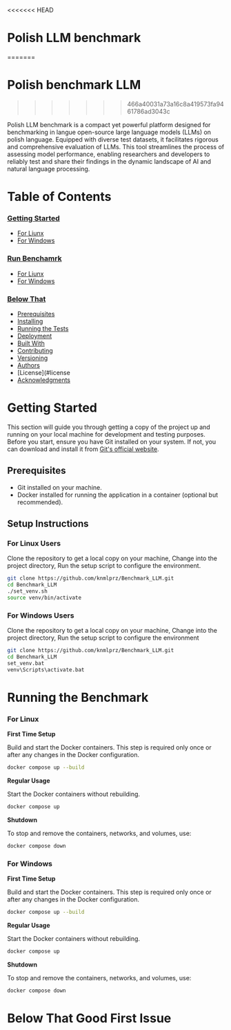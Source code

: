 <<<<<<< HEAD
# Polish LLM benchmark
=======
# Polish benchmark LLM
>>>>>>> 466a40031a73a16c8a419573fa9461786ad3043c

Polish LLM benchmark is a compact yet powerful platform designed for benchmarking in langue open-source large language models (LLMs) on polish language. Equipped with diverse test datasets, it facilitates rigorous and comprehensive evaluation of LLMs. This tool streamlines the process of assessing model performance, enabling researchers and developers to reliably test and share their findings in the dynamic landscape of AI and natural language processing.
# Table of Contents

### [Getting Started](#getting-started)
- [For Liunx](#for-linux-users)
- [For Windows](#for-Windows-users)

### [Run Benchamrk](#run-benchmark)
- [For Liunx](#for-linux)
- [For Windows](#for-Windows)
### [Below That ](#below-that-good-first-issue)
- [Prerequisites](#prerequisites)
- [Installing](#installing)
- [Running the Tests](#running-the-tests)
- [Deployment](#deployment)
- [Built With](#built-with)
- [Contributing](#contributing)
- [Versioning](#versioning)
- [Authors](#authors)
- [License](#license
- [Acknowledgments](#acknowledgments)

# Getting Started

This section will guide you through getting a copy of the project up and running on your local machine for development and testing purposes. Before you start, ensure you have Git installed on your system. If not, you can download and install it from [Git's official website](https://git-scm.com/).

## Prerequisites

- Git installed on your machine. 
- Docker installed for running the application in a container (optional but recommended).

## Setup Instructions

### For Linux Users

Clone the repository to get a local copy on your machine,
Change into the project directory,
Run the setup script to configure the environment.

   ```bash
   git clone https://github.com/knmlprz/Benchmark_LLM.git
   cd Benchmark_LLM
   ./set_venv.sh
   source venv/bin/activate 
   ``` 


### For Windows Users

Clone the repository to get a local copy on your machine,
Change into the project directory,
Run the setup script to configure the environment

   ```bash
git clone https://github.com/knmlprz/Benchmark_LLM.git
cd Benchmark_LLM
set_venv.bat
venv\Scripts\activate.bat
   ``` 

# Running the Benchmark

### For Linux

**First Time Setup**

Build and start the Docker containers. This step is required only once or after any changes in the Docker configuration.
```bash 
docker compose up --build
```

**Regular Usage**

Start the Docker containers without rebuilding.
```bash 
docker compose up
``` 

**Shutdown**

To stop and remove the containers, networks, and volumes, use:
```bash 
docker compose down
``` 

### For Windows

**First Time Setup**

Build and start the Docker containers. This step is required only once or after any changes in the Docker configuration.
```bash 
docker compose up --build
```
**Regular Usage**

Start the Docker containers without rebuilding.
```bash 
docker compose up
``` 

**Shutdown**

To stop and remove the containers, networks, and volumes, use:
```bash 
docker compose down
``` 


# Below That Good First Issue

<!-- ## Deployment

Add additional notes about how to deploy this on a live system.

## Built With

* [Python](https://www.python.org/) - The programming language used.
* [Poetry](https://python-poetry.org/) - Dependency Management.
* [Docker](https://www.docker.com/) - Containerization platform (if used).

## Contributing

Please read [CONTRIBUTING.md](link to CONTRIBUTING.md) for details on our code of conduct, and the process for submitting pull requests to us.

## Versioning

We use [SemVer](http://semver.org/) for versioning. For the versions available, see the [tags on this repository](link to tags).

## Authors

* **Your Name** - *Initial work* - [YourUserName](link to your GitHub profile)

See also the list of [contributors](link to contributors page) who participated in this project.

## License

This project is licensed under the MIT License - see the [LICENSE.md](link to LICENSE file) file for details

## Acknowledgments

* Hat tip to anyone whose code was used
* Inspiration
* etc -->


